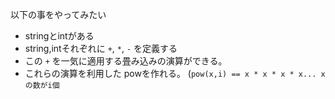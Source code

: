 以下の事をやってみたい

- stringとintがある
- string,intそれぞれに `+`, `*`, `-` を定義する
- この `+` を一気に適用する畳み込みの演算ができる。
- これらの演算を利用した powを作れる。 (`pow(x,i) == x * x * x * x... xの数がi個`
